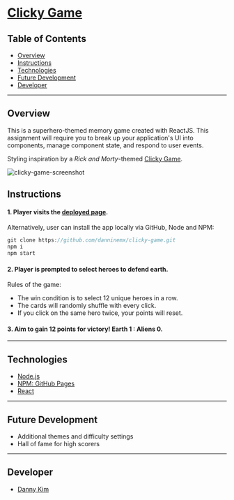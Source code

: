 # [Clicky Game](https://danninemx.github.io/clicky-game/)

## Table of Contents

- [Overview](#overview)
- [Instructions](#instructions)
- [Technologies](#technologies)
- [Future Development](#future)
- [Developer](#team)

---

## Overview <a name="overview"></a>

This is a superhero-themed memory game created with ReactJS. This assignment will require you to break up your application's UI into components, manage component state, and respond to user events.

Styling inspiration by a _Rick and Morty_-themed [Clicky Game](https://clicky-game.netlify.com/).

![clicky-game-screenshot](./public/clicky-game.png)

## Instructions <a name="instructions"></a>

#### 1. Player visits the [deployed page](https://danninemx.github.io/clicky-game/).

Alternatively, user can install the app locally via GitHub, Node and NPM:

```js
git clone https://github.com/danninemx/clicky-game.git
npm i
npm start
```

#### 2. Player is prompted to select heroes to defend earth.

Rules of the game:

- The win condition is to select 12 unique heroes in a row.
- The cards will randomly shuffle with every click.
- If you click on the same hero twice, your points will reset.

#### 3. Aim to gain 12 points for victory! Earth 1 : Aliens 0.

---

## Technologies <a name="technologies"></a>

- [Node.js](https://nodejs.org/en/)
- [NPM: GitHub Pages](https://www.npmjs.com/package/gh-pages)
- [React](https://github.com/facebookincubator/create-react-app)

---

## Future Development <a name="future"></a>

- Additional themes and difficulty settings
- Hall of fame for high scorers

---

## Developer <a name="team"></a>

- [Danny Kim](https://github.com/danninemx)
